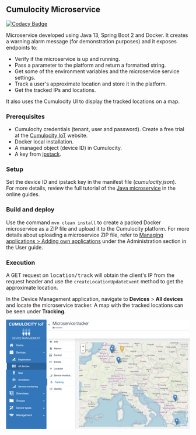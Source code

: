 ## Cumulocity Microservice

[![Codacy Badge](https://api.codacy.com/project/badge/Grade/cde81efa69e5441eba00cd725d9c7bcd)](https://app.codacy.com/app/manasesjesus/c8y_hw_microservice_java?utm_source=github.com&utm_medium=referral&utm_content=manasesjesus/c8y_hw_microservice_java&utm_campaign=Badge_Grade_Dashboard)

Microservice developed using Java 13, Spring Boot 2 and Docker.
It creates a warning alarm message (for demonstration purposes) and it exposes endpoints to:

*   Verify if the microservice is up and running.
*   Pass a parameter to the platform and return a formatted string.
*   Get some of the environment variables and the microservice service settings.
*   Track a user's approximate location and store it in the platform.
*   Get the tracked IPs and locations.

It also uses the Cumulocity UI to display the tracked locations on a map.

### Prerequisites

*   Cumulocity credentials (tenant, user and password). Create a free trial at the [Cumulocity IoT](https://cumulocity.com/) website.
*   Docker local installation.
*   A managed object (device ID) in Cumulocity.
*   A key from [ipstack](https://ipstack.com).

### Setup

Set the device ID and ipstack key in the manifest file (_cumulocity.json_).<br>
For more details, review the full tutorial of the [Java microservice](https://cumulocity.com/guides/microservice-sdk/http/#microservice-java) in the online guides.

### Build and deploy

Use the command `mvn clean install` to create a packed Docker microservice as a ZIP file and upload it to the Cumulocity platform. For more details about uploading a microservice ZIP file, refer to [Managing applications > Adding own applications](/guides/users-guide/administration#adding-applications) under the Administration section in the User guide.

### Execution

A GET request on <kbd>location/track</kbd> will obtain the client's IP from the request header and use the `createLocationUpdateEvent` method to get the approximate location.

In the Device Management application, navigate to **Devices** > **All devices** and locate the microservice tracker. A map with the tracked locations can be seen under **Tracking**.

![Microservice tracking](ms-tracking-map.png)
